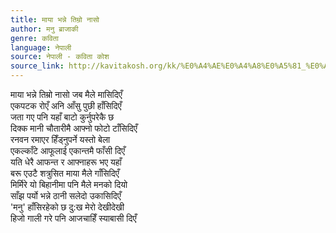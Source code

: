 ```yaml
---
title: माया भन्ने तिम्रो नासो
author: मनु ब्राजाकी
genre: कविता
language: नेपाली
source: नेपाली - कविता कोश
source_link: http://kavitakosh.org/kk/%E0%A4%AE%E0%A4%A8%E0%A5%81_%E0%A4%AC%E0%A5%8D%E0%A4%B0%E0%A4%BE%E0%A4%9C%E0%A4%BE%E0%A4%95%E0%A5%80
---
```


माया भन्ने तिम्रो नासो जब मैले मासिदिएँ  
एकपटक रोएँ अनि आँसु पुछी हाँसिदिएँ  
जता गए पनि यहाँ बाटो कुर्नुपरेकै छ  
दिक्क मानी चौतारीमै आफ्नो फोटो टाँसिदिएँ  
रनवन रमाएर हिँड्नुपर्ने यस्तो बेला  
एकल्काँटे आफूलाई एकान्तमै फाँसी दिएँ  
यति धेरै आफन्त र आफ्नाहरू भए यहाँ  
बरू एउटै शत्रुसित माया मैले गाँसिदिएँ  
मिर्मिरे यो बिहानीमा पनि मैले मनको दियो  
साँझ पर्यो भन्ने ठानी सलेदो उकासिदिएँ  
'मनु' हाँसिरहेको छ दु:ख मेरो देखीदेखी  
हिजो गाली गरे पनि आजचाहिँ स्याबासी दिएँ

